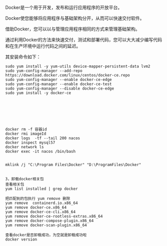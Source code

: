 Docker是一个用于开发，发布和运行应用程序的开放平台。

Docker使您能够将应用程序与基础架构分开，从而可以快速交付软件。

借助Docker，您可以以与管理应用程序相同的方式来管理基础架构。

通过利用Docker的方法来快速交付，测试和部署代码，您可以大大减少编写代码和在生产环境中运行代码之间的延迟。

其安装命令如下：

    sudo yum install -y yum-utils device-mapper-persistent-data lvm2
    sudo yum-config-manager --add-repo https://download.docker.com/linux/centos/docker-ce.repo
    sudo yum-config-manager --enable docker-ce-edge
    sudo yum-config-manager --enable docker-ce-test
    sudo yum-config-manager --disable docker-ce-edge
    sudo yum install -y docker-ce







    docker rm -f 容器id
    docker rmi imageId
    docker logs  -tf --tail 200 nacos
    docker inspect mysql57
    docker network ls
    docker exec -it nacos /bin/bash


    mklink /j "C:\Program Files\Docker" "D:\ProgramFiles\Docker"
    
    
    3，卸载docker相关包
    查看相关包
    yum list installed | grep docker

    把匹配到的包执行 yum remove 删除
    yum remove  containerd.io.x86_64
    yum remove docker-ce.x86_64
    yum remove docker-ce-cli.x86_64
    yum remove docker-ce-rootless-extras.x86_64
    yum remove docker-compose-plugin.x86_64
    yum remove docker-scan-plugin.x86_64

    查看docker是否卸载成功，为空就是卸载成功啦
    docker version
